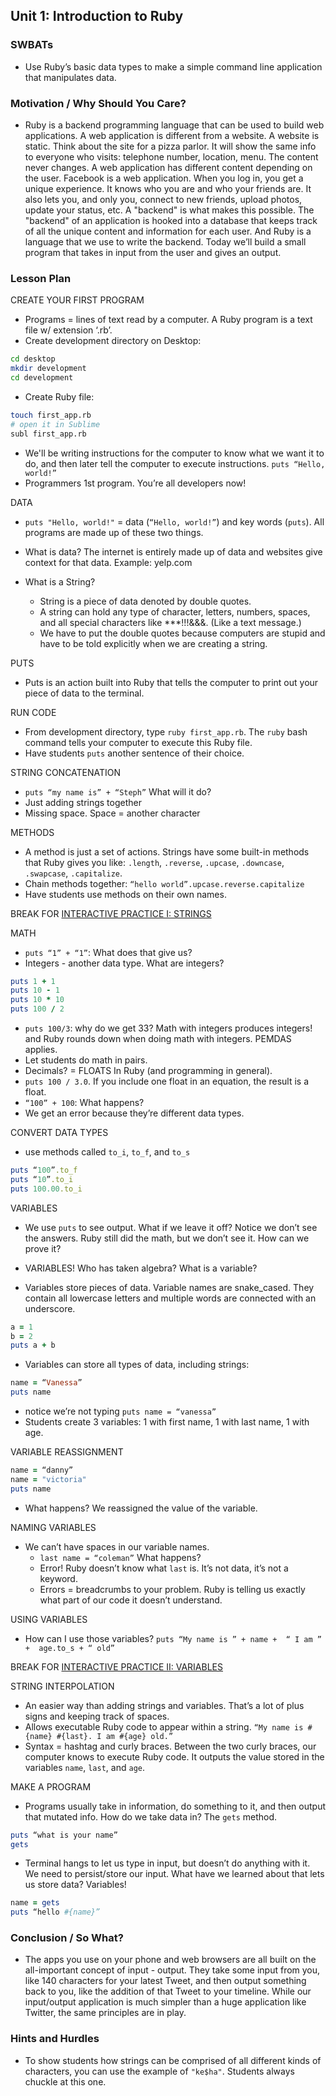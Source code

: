 ## Unit 1: Introduction to Ruby

### SWBATs
+ Use Ruby’s basic data types to make a simple command line application that manipulates data.

### Motivation / Why Should You Care?
+ Ruby is a backend programming language that can be used to build web applications. A web application is different from a website. A website is static. Think about the site for a pizza parlor. It will show the same info to everyone who visits: telephone number, location, menu. The content never changes. A web application has different content depending on the user. Facebook is a web application. When you log in, you get a unique experience. It knows who you are and who your friends are. It also lets you, and only you, connect to new friends, upload photos, update your status, etc. A "backend" is what makes this possible. The "backend" of an application is hooked into a database that keeps track of all the unique content and information for each user. And Ruby is a language that we use to write the backend. Today we’ll build a small program that takes in input from the user and gives an output.

### Lesson Plan
CREATE YOUR FIRST PROGRAM
+ Programs = lines of text read by a computer. A Ruby program is a text file w/ extension ‘.rb’.
+ Create development directory on Desktop:
```bash
cd desktop
mkdir development
cd development
```
+ Create Ruby file:
```bash
touch first_app.rb
# open it in Sublime
subl first_app.rb
```
+ We'll be writing instructions for the computer to know what we want it to do, and then later tell the computer to execute instructions.
`puts “Hello, world!”`
+ Programmers 1st program. You’re all developers now!

DATA
+ `puts "Hello, world!"` = data (`“Hello, world!”`) and key words (`puts`). All programs are made up of these two things.
+ What is data? The internet is entirely made up of data and websites give context for that data. Example: yelp.com

+ What is a String?
  + String is a piece of data denoted by double quotes. 
  + A string can hold any type of character, letters, numbers, spaces, and all special characters like ***!!!&&&. (Like a text message.)
  +  We have to put the double quotes because computers are stupid and have to be told explicitly when we are creating a string.

PUTS
+ Puts is an action built into Ruby that tells the computer to print out your piece of data to the terminal.

RUN CODE
+ From development directory, type `ruby first_app.rb`. The `ruby` bash command tells your computer to execute this Ruby file.
+ Have students `puts` another sentence of their choice.

STRING CONCATENATION
+ `puts “my name is” + “Steph”` What will it do?
+ Just adding strings together
+ Missing space. Space = another character

METHODS
+ A method is just a set of actions. Strings have some built-in methods that Ruby gives you like: `.length`, `.reverse`, `.upcase`, `.downcase`, `.swapcase`, `.capitalize`.
+ Chain methods together: `“hello world”.upcase.reverse.capitalize `
+ Have students use methods on their own names.

BREAK FOR [INTERACTIVE PRACTICE I: STRINGS](http://github.com/flatiron-school-curriculum/hs-strings-mini-lab)

MATH
+ `puts “1” + “1”`: What does that give us? 
+ Integers - another data type. What are integers?
```ruby
puts 1 + 1
puts 10 - 1
puts 10 * 10
puts 100 / 2
```
+ `puts 100/3`: why do we get 33? Math with integers produces integers! and Ruby rounds down when doing math with integers. PEMDAS applies.
+ Let students do math in pairs.
+ Decimals? = FLOATS In Ruby (and programming in general).
+ `puts 100 / 3.0`. If you include one float in an equation, the result is a float.
+ `“100” + 100`: What happens? 
+  We get an error because they’re different data types. 

CONVERT DATA TYPES 
+ use methods called `to_i`, `to_f`, and `to_s`
```ruby
puts “100”.to_f
puts “10”.to_i
puts 100.00.to_i
```

VARIABLES
+ We use `puts` to see output. What if we leave it off? Notice we don’t see the answers. Ruby still did the math, but we don’t see it. How can we prove it?

+ VARIABLES! Who has taken algebra? What is a variable?
+ Variables store pieces of data. Variable names are snake_cased. They contain all lowercase letters and multiple words are connected with an underscore.
```ruby
a = 1
b = 2
puts a + b
```
+ Variables can store all types of data, including strings:
```ruby
name = “Vanessa”
puts name
```
  + notice we’re not typing `puts name = “vanessa”`
  + Students create 3 variables: 1 with first name, 1 with last name, 1 with age.

VARIABLE REASSIGNMENT
```ruby
name = “danny”
name = "victoria"
puts name 
```
+ What happens? We reassigned the value of the variable.

NAMING VARIABLES
+ We can’t have spaces in our variable names.
  + `last name = “coleman”` What happens?
  + Error! Ruby doesn’t know what `last` is. It’s not data, it’s not a keyword.
  + Errors = breadcrumbs to your problem. Ruby is telling us exactly what part of our code it doesn’t understand.

USING VARIABLES
+ How can I use those variables?
`puts “My name is ” + name +  “ I am ” +  age.to_s + “ old”`

BREAK FOR [INTERACTIVE PRACTICE II: VARIABLES](https://github.com/flatiron-school-curriculum/hs-variables-mini-lab)

STRING INTERPOLATION
+ An easier way than adding strings and variables. That’s a lot of plus signs and keeping track of spaces.
+ Allows executable Ruby code to appear within a string.
`“My name is #{name} #{last}. I am #{age} old.”`
+ Syntax = hashtag and curly braces. Between the two curly braces, our computer knows to execute Ruby code. It outputs the value stored in the variables `name`, `last`, and `age`.

MAKE A PROGRAM
+ Programs usually take in information, do something to it, and then output that mutated info. How do we take data in? The `gets` method.
```ruby
puts “what is your name” 
gets
```
+ Terminal hangs to let us type in input, but doesn’t do anything with it. We need to persist/store our input. What have we learned about that lets us store data? Variables! 
```ruby
name = gets 
puts “hello #{name}”
```

### Conclusion / So What?
+ The apps you use on your phone and web browsers are all built on the all-important concept of input - output. They take some input from you, like 140 characters for your latest Tweet, and then output something back to you, like the addition of that Tweet to your timeline. While our input/output application is much simpler than a huge application like Twitter, the same principles are in play. 

### Hints and Hurdles
+ To show students how strings can be comprised of all different kinds of characters, you can use the example of `"ke$ha"`. Students always chuckle at this one.

